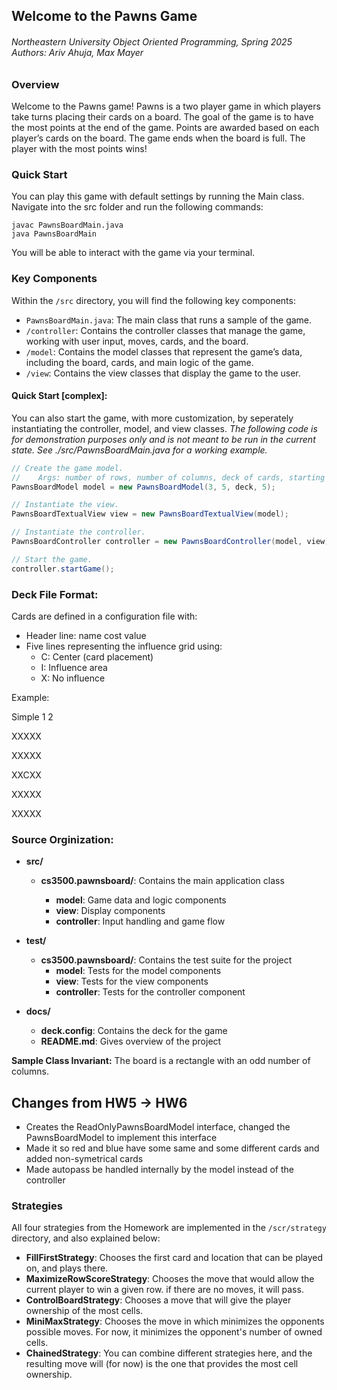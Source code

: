 ## Welcome to the Pawns Game

<h6> Northeastern University Object Oriented Programming, Spring 2025
Authors: Ariv Ahuja, Max Mayer </h6>

### Overview

Welcome to the Pawns game! Pawns is a two player game in which players take turns placing their
cards on a board. The goal of the game is to have the most points at the end of the game. Points are
awarded based on each player’s cards on the board. The game ends when the board is full. The player
with the most points wins!

### Quick Start

You can play this game with default settings by running the Main class. Navigate into the src folder
and run the following commands:

```shell
javac PawnsBoardMain.java
java PawnsBoardMain
```

You will be able to interact with the game via your terminal.

### Key Components

Within the `/src` directory, you will find the following key components:

- `PawnsBoardMain.java`: The main class that runs a sample of the game.
- `/controller`: Contains the controller classes that manage the game, working with user input,
  moves, cards, and the board.
- `/model`: Contains the model classes that represent the game’s data, including the board, cards,
  and main logic of the game.
- `/view`: Contains the view classes that display the game to the user.

#### Quick Start [complex]:

You can also start the game, with more customization, by seperately instantiating the controller,
model, and view classes. *The following code is for demonstration purposes only and is not meant to
be run in the current state. See ./src/PawnsBoardMain.java for a working example.*

```java
// Create the game model.
//    Args: number of rows, number of columns, deck of cards, starting hand size
PawnsBoardModel model = new PawnsBoardModel(3, 5, deck, 5);

// Instantiate the view.
PawnsBoardTextualView view = new PawnsBoardTextualView(model);

// Instantiate the controller.
PawnsBoardController controller = new PawnsBoardController(model, view);

// Start the game.
controller.startGame();
```

### Deck File Format:

Cards are defined in a configuration file with:

* Header line: name cost value
* Five lines representing the influence grid using:
  * C: Center (card placement)
  * I: Influence area
  * X: No influence

Example:

Simple 1 2

XXXXX

XXXXX

XXCXX

XXXXX

XXXXX

### Source Orginization:

- **src/**

  - **cs3500.pawnsboard/**: Contains the main application class

    - **model**: Game data and logic components
    - **view**: Display components
    - **controller**: Input handling and game flow
- **test/**

  - **cs3500.pawnsboard/**: Contains the test suite for the project
    - **model**: Tests for the model components
    - **view**: Tests for the view components
    - **controller**: Tests for the controller component
- **docs/**

  - **deck.config**: Contains the deck for the game
  - **README.md**: Gives overview of the project

**Sample Class Invariant:** The board is a rectangle with an odd number of columns.

## Changes from HW5 -> HW6

- Creates the ReadOnlyPawnsBoardModel interface, changed the PawnsBoardModel to implement this interface
- Made it so red and blue have some same and some different cards and added non-symetrical cards
- Made autopass be handled internally by the model instead of the controller

### Strategies

All four strategies from the Homework are implemented in the `/scr/strategy` directory, and also explained below:

- **FillFirstStrategy**: Chooses the first card and location that can be played on, and plays there.
- **MaximizeRowScoreStrategy**: Chooses the move that would allow the current player to win a given row.
  if there are no moves, it will pass.
- **ControlBoardStrategy**: Chooses a move that will give the player ownership of the most cells.
- **MiniMaxStrategy**: Chooses the move in which minimizes the opponents possible moves. For now, it minimizes
  the opponent's number of owned cells.
- **ChainedStrategy**: You can combine different strategies here, and the resulting move will (for now) is the one
  that provides the most cell ownership.
